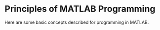 # Principles of MATLAB Programming
Here are some basic concepts described for programming in MATLAB. 
